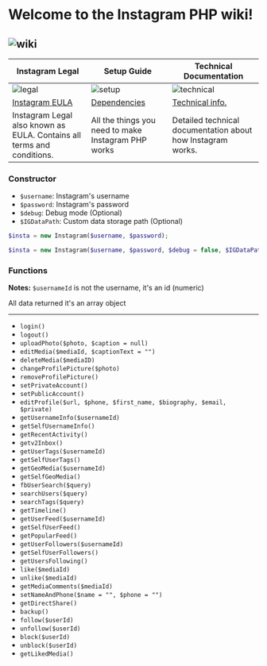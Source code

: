 # **Welcome to the Instagram PHP wiki!**
![wiki](http://s1.postimg.org/gkr9ivfzj/cutmypic.png)
--
| **Instagram Legal** | **Setup Guide** | **Technical Documentation** |
| ------------- | ------------- | ------------- | 
| ![legal](https://github.com/snowplow/snowplow/wiki/images/help.png)| ![setup](https://github.com/snowplow/snowplow/wiki/images/tools.png) | ![technical](https://github.com/snowplow/snowplow/wiki/images/database.png) | ![commit](https://github.com/snowplow/snowplow/wiki/images/users.png)
|  [Instagram EULA](https://help.instagram.com/478745558852511)  | [Dependencies](https://github.com/mgp25/Instagram-API/wiki/Dependencies) | [Technical info.](https://github.com/mgp25/Instagram-API/wiki/Technical-information) 
| Instagram Legal also known as EULA. Contains all terms and conditions. | All the things you need to make Instagram PHP works | Detailed technical documentation about how Instagram works.|

### Constructor

- `$username`:   Instagram's username
- `$password`:   Instagram's password
- `$debug`:      Debug mode (Optional)
- `$IGDataPath`: Custom data storage path (Optional)

```php
$insta = new Instagram($username, $password);
```

```php
$insta = new Instagram($username, $password, $debug = false, $IGDataPath = null);
```

### Functions 

**Notes:** 
`$usernameId` is not the username, it's an id (numeric)

All data returned it's an array object

---

- `login()`
- `logout()`
- `uploadPhoto($photo, $caption = null)`
- `editMedia($mediaId, $captionText = "")`
- `deleteMedia($mediaID)`
- `changeProfilePicture($photo)`
- `removeProfilePicture()`
- `setPrivateAccount()`
- `setPublicAccount()`
- `editProfile($url, $phone, $first_name, $biography, $email, $private)`
- `getUsernameInfo($usernameId)`
- `getSelfUsernameInfo()`
- `getRecentActivity()`
- `getv2Inbox()`
- `getUserTags($usernameId)`
- `getSelfUserTags()`
- `getGeoMedia($usernameId)`
- `getSelfGeoMedia()`
- `fbUserSearch($query)`
- `searchUsers($query)`
- `searchTags($query)`
- `getTimeline()`
- `getUserFeed($usernameId)`
- `getSelfUserFeed()`
- `getPopularFeed()`
- `getUserFollowers($usernameId)`
- `getSelfUserFollowers()`
- `getUsersFollowing()`
- `like($mediaId)`
- `unlike($mediaId)`
- `getMediaComments($mediaId)`
- `setNameAndPhone($name = "", $phone = "")`
- `getDirectShare()`
- `backup()`
- `follow($userId)`
- `unfollow($userId)`
- `block($userId)`
- `unblock($userId)`
- `getLikedMedia()`